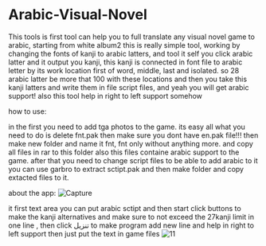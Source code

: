 # Arabic-Visual-Novel
This tools is first tool can help you to full translate any visual novel game to arabic, starting from white album2
this is really simple tool, working by changing the fonts of kanji to arabic latters, and tool it self you click arabic latter and it output you kanji, this kanji is connected in font file to arabic letter by its work location first of word, middle, last and isolated. so 28 arabic latter be more that 100 with these locations
and then you take this kanji latters and write them in file script files, and yeah you will get arabic support! also this tool help in right to left support somehow 

how to use: 

in the first you need to add tga photos to the game. 
its easy all what you need to do is delete fnt.pak then make sure you dont have en.pak file!!! 
then make new folder and name it fnt, fnt only without anything more.
and copy all files in rar to this folder
also this files containe arabic support to the game.
after that you need to change script files to be able to add arabic to it 
you can use garbro to extract sctipt.pak and then make folder and copy extacted files to it.

about the app:
![Capture](https://github.com/abdalgani1/Arabic-Visual-Novel/assets/88602099/d2ebca5f-e95a-4e91-b296-18c2a3b7448e)

it first text area you can put arabic sctipt and then start click buttons to make the kanji alternatives and make sure to not exceed the 27kanji limit in one line , then click تنزيل to make program add new line and help in right to left support
then just put the text in game files 
![11](https://github.com/abdalgani1/Arabic-Visual-Novel/assets/88602099/165d5311-9559-4e9d-ba24-fc5d7381fd14)
